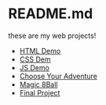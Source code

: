 # README.md
these are my web projects!

<ul>
  <li><a href="html_demo">HTML Demo</a></li>
  <li><a href="css_demo">CSS Dem</a></li>
  <li><a href="js_demo">JS Demo </a></li>
  <li><a href="chose_your_adventure">Choose Your Adventure </a></li>
  <li><a href= "magic_8ball">Magic 8Ball</a></li>
  <li><a href= "final">Final Project</a></li>
</ul>
